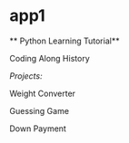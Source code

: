 # app1
**
Python Learning Tutorial**

Coding Along History

_Projects:_

Weight Converter

Guessing Game

Down Payment 

